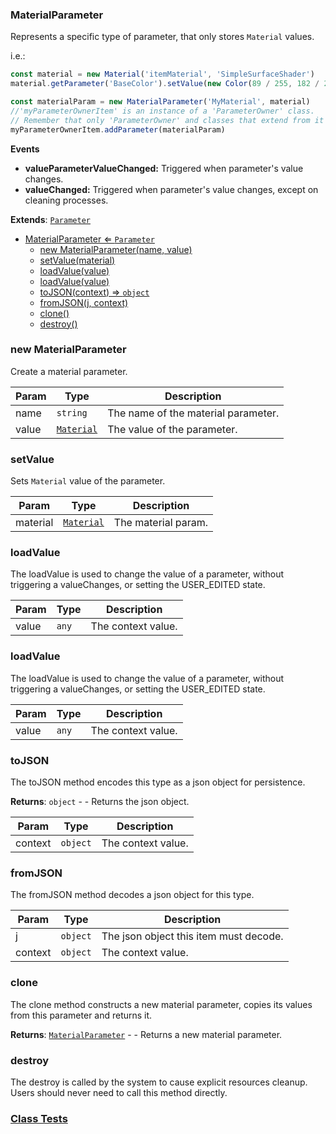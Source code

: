 <a name="MaterialParameter"></a>

### MaterialParameter 
Represents a specific type of parameter, that only stores `Material` values.

i.e.:
```javascript
const material = new Material('itemMaterial', 'SimpleSurfaceShader')
material.getParameter('BaseColor').setValue(new Color(89 / 255, 182 / 255, 92 / 255))

const materialParam = new MaterialParameter('MyMaterial', material)
//'myParameterOwnerItem' is an instance of a 'ParameterOwner' class.
// Remember that only 'ParameterOwner' and classes that extend from it can host 'Parameter' objects.
myParameterOwnerItem.addParameter(materialParam)
```
**Events**
* **valueParameterValueChanged:** Triggered when parameter's value changes.
* **valueChanged:** Triggered when parameter's value changes, except on cleaning processes.


**Extends**: <code>[Parameter](api/SceneTree\Parameters\Parameter.md)</code>  

* [MaterialParameter ⇐ <code>Parameter</code>](#MaterialParameter)
    * [new MaterialParameter(name, value)](#new-MaterialParameter)
    * [setValue(material)](#setValue)
    * [loadValue(value)](#loadValue)
    * [loadValue(value)](#loadValue)
    * [toJSON(context) ⇒ <code>object</code>](#toJSON)
    * [fromJSON(j, context)](#fromJSON)
    * [clone()](#clone)
    * [destroy()](#destroy)

<a name="new_MaterialParameter_new"></a>

### new MaterialParameter
Create a material parameter.


| Param | Type | Description |
| --- | --- | --- |
| name | <code>string</code> | The name of the material parameter. |
| value | <code>[Material](api/SceneTree\Material.md)</code> | The value of the parameter. |

<a name="MaterialParameter+setValue"></a>

### setValue
Sets `Material` value of the parameter.



| Param | Type | Description |
| --- | --- | --- |
| material | <code>[Material](api/SceneTree\Material.md)</code> | The material param. |

<a name="MaterialParameter+loadValue"></a>

### loadValue
The loadValue is used to change the value of a parameter, without triggering a
valueChanges, or setting the USER_EDITED state.



| Param | Type | Description |
| --- | --- | --- |
| value | <code>any</code> | The context value. |

<a name="MaterialParameter+loadValue"></a>

### loadValue
The loadValue is used to change the value of a parameter, without triggering a
valueChanges, or setting the USER_EDITED state.



| Param | Type | Description |
| --- | --- | --- |
| value | <code>any</code> | The context value. |

<a name="MaterialParameter+toJSON"></a>

### toJSON
The toJSON method encodes this type as a json object for persistence.


**Returns**: <code>object</code> - - Returns the json object.  

| Param | Type | Description |
| --- | --- | --- |
| context | <code>object</code> | The context value. |

<a name="MaterialParameter+fromJSON"></a>

### fromJSON
The fromJSON method decodes a json object for this type.



| Param | Type | Description |
| --- | --- | --- |
| j | <code>object</code> | The json object this item must decode. |
| context | <code>object</code> | The context value. |

<a name="MaterialParameter+clone"></a>

### clone
The clone method constructs a new material parameter, copies its values
from this parameter and returns it.


**Returns**: [<code>MaterialParameter</code>](#MaterialParameter) - - Returns a new material parameter.  
<a name="MaterialParameter+destroy"></a>

### destroy
The destroy is called by the system to cause explicit resources cleanup.
Users should never need to call this method directly.




### [Class Tests](api/SceneTree\Parameters/MaterialParameter.test)